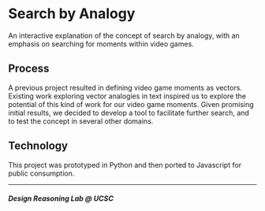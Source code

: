 # Search by Analogy
An interactive explanation of the concept of search by analogy, with an emphasis on searching for moments within video games.

## Process
A previous project resulted in defining video game moments as vectors. Existing work exploring vector analogies in text inspired us to explore the potential of this kind of work for our video game moments. Given promising initial results, we decided to develop a tool to facilitate further search, and to test the concept in several other domains.

## Technology
This project was prototyped in Python and then ported to Javascript for public consumption.

***
##### Design Reasoning Lab @ UCSC

